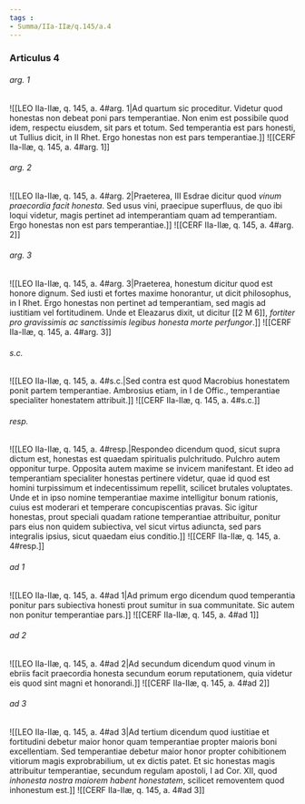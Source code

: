 ```yaml
---
tags : 
- Summa/IIa-IIæ/q.145/a.4
---
```


### Articulus 4

###### arg. 1
![[LEO IIa-IIæ, q. 145, a. 4#arg. 1|Ad quartum sic proceditur. Videtur quod honestas non debeat poni pars temperantiae. Non enim est possibile quod idem, respectu eiusdem, sit pars et totum. Sed temperantia est pars honesti, ut Tullius dicit, in II Rhet. Ergo honestas non est pars temperantiae.]]
![[CERF IIa-IIæ, q. 145, a. 4#arg. 1]]

###### arg. 2
![[LEO IIa-IIæ, q. 145, a. 4#arg. 2|Praeterea, III Esdrae dicitur quod *vinum praecordia facit honesta*. Sed usus vini, praecipue superfluus, de quo ibi loqui videtur, magis pertinet ad intemperantiam quam ad temperantiam. Ergo honestas non est pars temperantiae.]]
![[CERF IIa-IIæ, q. 145, a. 4#arg. 2]]

###### arg. 3
![[LEO IIa-IIæ, q. 145, a. 4#arg. 3|Praeterea, honestum dicitur quod est honore dignum. Sed iusti et fortes maxime honorantur, ut dicit philosophus, in I Rhet. Ergo honestas non pertinet ad temperantiam, sed magis ad iustitiam vel fortitudinem. Unde et Eleazarus dixit, ut dicitur [[2 M 6]], *fortiter pro gravissimis ac sanctissimis legibus honesta morte perfungor*.]]
![[CERF IIa-IIæ, q. 145, a. 4#arg. 3]]

###### s.c.
![[LEO IIa-IIæ, q. 145, a. 4#s.c.|Sed contra est quod Macrobius honestatem ponit partem temperantiae. Ambrosius etiam, in I de Offic., temperantiae specialiter honestatem attribuit.]]
![[CERF IIa-IIæ, q. 145, a. 4#s.c.]]

###### resp.
![[LEO IIa-IIæ, q. 145, a. 4#resp.|Respondeo dicendum quod, sicut supra dictum est, honestas est quaedam spiritualis pulchritudo. Pulchro autem opponitur turpe. Opposita autem maxime se invicem manifestant. Et ideo ad temperantiam specialiter honestas pertinere videtur, quae id quod est homini turpissimum et indecentissimum repellit, scilicet brutales voluptates. Unde et in ipso nomine temperantiae maxime intelligitur bonum rationis, cuius est moderari et temperare concupiscentias pravas. Sic igitur honestas, prout speciali quadam ratione temperantiae attribuitur, ponitur pars eius non quidem subiectiva, vel sicut virtus adiuncta, sed pars integralis ipsius, sicut quaedam eius conditio.]]
![[CERF IIa-IIæ, q. 145, a. 4#resp.]]

###### ad 1
![[LEO IIa-IIæ, q. 145, a. 4#ad 1|Ad primum ergo dicendum quod temperantia ponitur pars subiectiva honesti prout sumitur in sua communitate. Sic autem non ponitur temperantiae pars.]]
![[CERF IIa-IIæ, q. 145, a. 4#ad 1]]

###### ad 2
![[LEO IIa-IIæ, q. 145, a. 4#ad 2|Ad secundum dicendum quod vinum in ebriis facit praecordia honesta secundum eorum reputationem, quia videtur eis quod sint magni et honorandi.]]
![[CERF IIa-IIæ, q. 145, a. 4#ad 2]]

###### ad 3
![[LEO IIa-IIæ, q. 145, a. 4#ad 3|Ad tertium dicendum quod iustitiae et fortitudini debetur maior honor quam temperantiae propter maioris boni excellentiam. Sed temperantiae debetur maior honor propter cohibitionem vitiorum magis exprobrabilium, ut ex dictis patet. Et sic honestas magis attribuitur temperantiae, secundum regulam apostoli, I ad Cor. XII, quod *inhonesta nostra maiorem habent honestatem*, scilicet removentem quod inhonestum est.]]
![[CERF IIa-IIæ, q. 145, a. 4#ad 3]]


